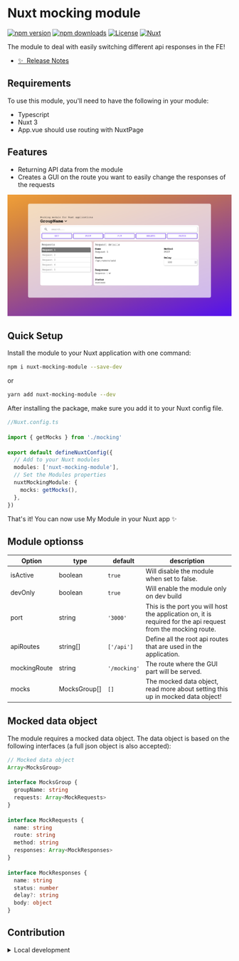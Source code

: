 # Nuxt mocking module

[![npm version][npm-version-src]][npm-version-href]
[![npm downloads][npm-downloads-src]][npm-downloads-href]
[![License][license-src]][license-href]
[![Nuxt][nuxt-src]][nuxt-href]

The module to deal with easily switching different api responses in the FE!

- [✨ &nbsp;Release Notes](/CHANGELOG.md)

## Requirements
To use this module, you'll need to have the following in your module:
* Typescript
* Nuxt 3
* App.vue should use routing with NuxtPage

## Features

- Returning API data from the module
- Creates a GUI on the route you want to easily change the responses of the requests

![Example of mocking route](/src/assets/img/Screenshot%202024-06-01%20at%2021.37.24.png?raw=true "Example of mocking route")


## Quick Setup

Install the module to your Nuxt application with one command:

```bash
npm i nuxt-mocking-module --save-dev
```
or
```bash
yarn add nuxt-mocking-module --dev
```

After installing the package, make sure you add it to your Nuxt config file.
```typescript
//Nuxt.config.ts

import { getMocks } from './mocking'

export default defineNuxtConfig({
  // Add to your Nuxt modules
  modules: ['nuxt-mocking-module'],
  // Set the Modules properties
  nuxtMockingModule: {
    mocks: getMocks(),
  },
})

```

That's it! You can now use My Module in your Nuxt app ✨

## Module optionss
| Option        | type      | default       | description                                                       |
| ------------- |---------------- | ------------  | ----------------------------------------------------------------- |
| isActive      | boolean         | `true`        | Will disable the module when set to false.                        |
| devOnly       | boolean         | `true`        | Will enable the module only on dev build                          |
| port          | string          | `'3000'`      | This is the port you will host the application on, it is required for the  api request from the mocking route. | 
| apiRoutes     | string[]        | `['/api']`    | Define all the root api routes that are used in the application.  |
| mockingRoute  | string          | `'/mocking'`  | The route where the GUI part will be served.                      |
| mocks         | MocksGroup[]   | `[]`          | The mocked data object, read more about setting this up in mocked data object!                                                                                                         |

## Mocked data object
The module requires a mocked data object. The data object is based on the following interfaces (a full json object is also accepted):
```typescript
// Mocked data object
Array<MocksGroup>

interface MocksGroup {
  groupName: string
  requests: Array<MockRequests>
}

interface MockRequests {
  name: string
  route: string
  method: string
  responses: Array<MockResponses>
}

interface MockResponses {
  name: string
  status: number
  delay?: string
  body: object
}
```


## Contribution

<details>
  <summary>Local development</summary>
  
  ```bash
  # Install dependencies
  npm install
  
  # Generate type stubs
  npm run dev:prepare
  
  # Develop with the playground
  npm run dev
  
  # Build the playground
  npm run dev:build
  
  # Run ESLint
  npm run lint
  
  # Run Vitest
  npm run test
  npm run test:watch
  
  # Release new version
  npm run release
  ```

</details>


<!-- Badges -->
[npm-version-src]: https://img.shields.io/npm/v/nuxt-mocking-module/latest.svg?style=flat&colorA=020420&colorB=00DC82
[npm-version-href]: https://www.npmjs.com/package/nuxt-mocking-module

[npm-downloads-src]: https://img.shields.io/npm/dm/nuxt-mocking-module.svg?style=flat&colorA=020420&colorB=00DC82
[npm-downloads-href]: https://www.npmjs.com/package/nuxt-mocking-module

[license-src]: https://img.shields.io/npm/l/nuxt-mocking-module.svg?style=flat&colorA=020420&colorB=00DC82
[license-href]: https://npmjs.com/package/nuxt-mocking-module

[nuxt-src]: https://img.shields.io/badge/Nuxt-020420?logo=nuxt.js
[nuxt-href]: https://nuxt.com
